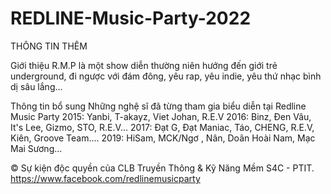 # REDLINE-Music-Party-2022

THÔNG TIN THÊM

Giới thiệu
R.M.P là một show diễn thường niên hướng đến giới trẻ underground, đi ngược với đám đông, yêu rap, yêu indie, yêu thứ nhạc bình dị sâu lắng...

Thông tin bổ sung
Những nghệ sĩ đã từng tham gia biểu diễn tại Redline Music Party
2015: Yanbi, T-akayz, Viet Johan, R.E.V
2016: Binz, Đen Vâu, It's Lee, Gizmo, STO, R.E.V...
2017: Đạt G, Đạt Maniac, Táo, CHENG, R.E.V, Kiên, Groove Team....
2019: HiSam, MCK/Ngơ , Nân, Doãn Hoài Nam, Mạc Mai Sương... 

© Sự kiện độc quyền của CLB Truyền Thông & Kỹ Năng Mềm S4C - PTIT.
https://www.facebook.com/redlinemusicparty